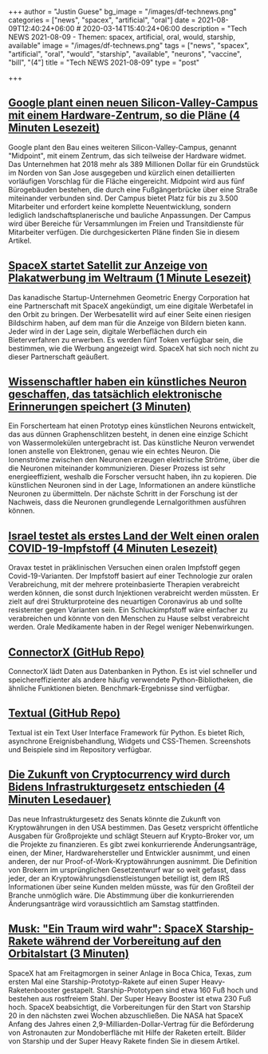 +++
author = "Justin Guese"
bg_image = "/images/df-technews.png"
categories = ["news", "spacex", "artificial", "oral"]
date = 2021-08-09T12:40:24+06:00 # 2020-03-14T15:40:24+06:00
description = "Tech NEWS 2021-08-09 - Themen: spacex, artificial, oral, would, starship, available"
image = "/images/df-technews.png"
tags = ["news", "spacex", "artificial", "oral", "would", "starship", "available", "neurons", "vaccine", "bill", "(4"]
title = "Tech NEWS 2021-08-09"
type = "post"

+++

## [Google plant einen neuen Silicon-Valley-Campus mit einem Hardware-Zentrum, so die Pläne (4 Minuten Lesezeit)](https://www.cnbc.com/2021/08/06/google-planning-silicon-valley-campus-hardware-lab.html)

 Google plant den Bau eines weiteren Silicon-Valley-Campus, genannt "Midpoint", mit einem Zentrum, das sich teilweise der Hardware widmet. Das Unternehmen hat 2018 mehr als 389 Millionen Dollar für ein Grundstück im Norden von San Jose ausgegeben und kürzlich einen detaillierten vorläufigen Vorschlag für die Fläche eingereicht. Midpoint wird aus fünf Bürogebäuden bestehen, die durch eine Fußgängerbrücke über eine Straße miteinander verbunden sind. Der Campus bietet Platz für bis zu 3.500 Mitarbeiter und erfordert keine komplette Neuentwicklung, sondern lediglich landschaftsplanerische und bauliche Anpassungen. Der Campus wird über Bereiche für Versammlungen im Freien und Transitdienste für Mitarbeiter verfügen. Die durchgesickerten Pläne finden Sie in diesem Artikel.

## [SpaceX startet Satellit zur Anzeige von Plakatwerbung im Weltraum (1 Minute Lesezeit)](https://futurism.com/the-byte/spacex-billboard-ads-space)

 Das kanadische Startup-Unternehmen Geometric Energy Corporation hat eine Partnerschaft mit SpaceX angekündigt, um eine digitale Werbetafel in den Orbit zu bringen. Der Werbesatellit wird auf einer Seite einen riesigen Bildschirm haben, auf dem man für die Anzeige von Bildern bieten kann. Jeder wird in der Lage sein, digitale Werbeflächen durch ein Bieterverfahren zu erwerben. Es werden fünf Token verfügbar sein, die bestimmen, wie die Werbung angezeigt wird. SpaceX hat sich noch nicht zu dieser Partnerschaft geäußert.

## [Wissenschaftler haben ein künstliches Neuron geschaffen, das tatsächlich elektronische Erinnerungen speichert (3 Minuten)](https://interestingengineering.com/artificial-neuron-retains-electronic-memories)

 Ein Forscherteam hat einen Prototyp eines künstlichen Neurons entwickelt, das aus dünnen Graphenschlitzen besteht, in denen eine einzige Schicht von Wassermolekülen untergebracht ist. Das künstliche Neuron verwendet Ionen anstelle von Elektronen, genau wie ein echtes Neuron. Die Ionenströme zwischen den Neuronen erzeugen elektrische Ströme, über die die Neuronen miteinander kommunizieren. Dieser Prozess ist sehr energieeffizient, weshalb die Forscher versucht haben, ihn zu kopieren. Die künstlichen Neuronen sind in der Lage, Informationen an andere künstliche Neuronen zu übermitteln. Der nächste Schritt in der Forschung ist der Nachweis, dass die Neuronen grundlegende Lernalgorithmen ausführen können.

## [Israel testet als erstes Land der Welt einen oralen COVID-19-Impfstoff (4 Minuten Lesezeit)](https://www.jpost.com/health-science/israel-to-become-first-in-world-to-test-oral-covid-19-vaccine-674563)

 Oravax testet in präklinischen Versuchen einen oralen Impfstoff gegen Covid-19-Varianten. Der Impfstoff basiert auf einer Technologie zur oralen Verabreichung, mit der mehrere proteinbasierte Therapien verabreicht werden können, die sonst durch Injektionen verabreicht werden müssten. Er zielt auf drei Strukturproteine des neuartigen Coronavirus ab und sollte resistenter gegen Varianten sein. Ein Schluckimpfstoff wäre einfacher zu verabreichen und könnte von den Menschen zu Hause selbst verabreicht werden. Orale Medikamente haben in der Regel weniger Nebenwirkungen.

## [ConnectorX (GitHub Repo)](https://github.com/sfu-db/connector-x)

 ConnectorX lädt Daten aus Datenbanken in Python. Es ist viel schneller und speichereffizienter als andere häufig verwendete Python-Bibliotheken, die ähnliche Funktionen bieten. Benchmark-Ergebnisse sind verfügbar.

## [Textual (GitHub Repo)](https://github.com/willmcgugan/textual)

 Textual ist ein Text User Interface Framework für Python. Es bietet Rich, asynchrone Ereignisbehandlung, Widgets und CSS-Themen. Screenshots und Beispiele sind im Repository verfügbar.

## [Die Zukunft von Cryptocurrency wird durch Bidens Infrastrukturgesetz entschieden (4 Minuten Lesedauer)](https://www.vice.com/en/article/bvzbmw/the-future-of-cryptocurrency-is-being-decided-in-bidens-infrastructure-bill)

 Das neue Infrastrukturgesetz des Senats könnte die Zukunft von Kryptowährungen in den USA bestimmen. Das Gesetz verspricht öffentliche Ausgaben für Großprojekte und schlägt Steuern auf Krypto-Broker vor, um die Projekte zu finanzieren. Es gibt zwei konkurrierende Änderungsanträge, einen, der Miner, Hardwarehersteller und Entwickler ausnimmt, und einen anderen, der nur Proof-of-Work-Kryptowährungen ausnimmt. Die Definition von Brokern im ursprünglichen Gesetzentwurf war so weit gefasst, dass jeder, der an Kryptowährungsdienstleistungen beteiligt ist, dem IRS Informationen über seine Kunden melden müsste, was für den Großteil der Branche unmöglich wäre. Die Abstimmung über die konkurrierenden Änderungsanträge wird voraussichtlich am Samstag stattfinden.

## [Musk: "Ein Traum wird wahr": SpaceX Starship-Rakete während der Vorbereitung auf den Orbitalstart (3 Minuten)](https://www.cnbc.com/2021/08/06/elon-musk-spacex-starship-fully-stacked-is-dream-come-true.html)

 SpaceX hat am Freitagmorgen in seiner Anlage in Boca Chica, Texas, zum ersten Mal eine Starship-Prototyp-Rakete auf einen Super Heavy-Raketenbooster gestapelt. Starship-Prototypen sind etwa 160 Fuß hoch und bestehen aus rostfreiem Stahl. Der Super Heavy Booster ist etwa 230 Fuß hoch. SpaceX beabsichtigt, die Vorbereitungen für den Start von Starship 20 in den nächsten zwei Wochen abzuschließen. Die NASA hat SpaceX Anfang des Jahres einen 2,9-Milliarden-Dollar-Vertrag für die Beförderung von Astronauten zur Mondoberfläche mit Hilfe der Raketen erteilt. Bilder von Starship und der Super Heavy Rakete finden Sie in diesem Artikel.

